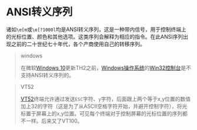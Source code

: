 # ANSI转义序列

诸如`\e[m`或`\e[?1000l`均是ANSI转义序列，这是一种带内信号，用于控制终端上的光标位置、颜色和其他选项。这类序列会解释为相应的指令。在此ANSI序列出现之前的二十世纪七十年代，各个产商使用自己的转移序列。

> windows
>
> 在微软[Windows 10](https://zh.wikipedia.org/wiki/Windows_10)更新TH2之前，[Windows操作系统](https://zh.wikipedia.org/wiki/Windows操作系统)的[Win32控制台](https://zh.wikipedia.org/wiki/Win32控制台)是不支持ANSI转义序列的。

> VT52
>
> [VT52](https://zh.wikipedia.org/w/index.php?title=VT52&action=edit&redlink=1)终端允许通过发送`ESC`字符、`y`字符，后面跟上两个等于x,y位置的数值加上32的字符（这是为了从ASCII空格字符开始，并避开控制字符），将光标置于屏幕上的x,y位置。可见每个终端对于控制屏幕的光标位置的序列都不一样。后来又了VT100。